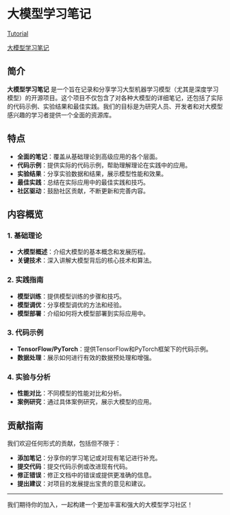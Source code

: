 # 大模型学习笔记 

 [Tutorial](https://github.com/InternLM/Tutorial)

[大模型学习笔记](https://github.com/kunlunrepo/llm-note-simple.git)

## 简介

**大模型学习笔记** 是一个旨在记录和分享学习大型机器学习模型（尤其是深度学习模型）的开源项目。这个项目不仅包含了对各种大模型的详细笔记，还包括了实际的代码示例、实验结果和最佳实践。我们的目标是为研究人员、开发者和对大模型感兴趣的学习者提供一个全面的资源库。

## 特点

- **全面的笔记**：覆盖从基础理论到高级应用的各个层面。
- **代码示例**：提供实际的代码示例，帮助理解理论在实践中的应用。
- **实验结果**：分享实验数据和结果，展示模型性能和效果。
- **最佳实践**：总结在实际应用中的最佳实践和技巧。
- **社区驱动**：鼓励社区贡献，不断更新和完善内容。

## 内容概览

### 1. 基础理论

- **大模型概述**：介绍大模型的基本概念和发展历程。
- **关键技术**：深入讲解大模型背后的核心技术和算法。

### 2. 实践指南

- **模型训练**：提供模型训练的步骤和技巧。
- **模型调优**：分享模型调优的方法和经验。
- **模型部署**：介绍如何将大模型部署到实际应用中。

### 3. 代码示例

- **TensorFlow/PyTorch**：提供TensorFlow和PyTorch框架下的代码示例。
- **数据处理**：展示如何进行有效的数据预处理和增强。

### 4. 实验与分析

- **性能对比**：不同模型的性能对比和分析。
- **案例研究**：通过具体案例研究，展示大模型的应用。

## 贡献指南

我们欢迎任何形式的贡献，包括但不限于：

- **添加笔记**：分享你的学习笔记或对现有笔记进行补充。
- **提交代码**：提交代码示例或改进现有代码。
- **修正错误**：修正文档中的错误或提供更准确的信息。
- **提出建议**：对项目的发展提出宝贵的意见和建议。

---

我们期待你的加入，一起构建一个更加丰富和强大的大模型学习社区！